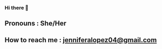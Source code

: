 ### Hi there 👋

## Pronouns : She/Her
## How to reach me : jenniferalopez04@gmail.com

<!--
**okjenny/okjenny** is a ✨ _special_ ✨ repository because its `README.md` (this file) appears on your GitHub profile.

Here are some ideas to get you started:

- 🔭 I’m currently working on ...
- 🌱 I’m currently learning ...
- 👯 I’m looking to collaborate on ...
- 🤔 I’m looking for help with ...
- 💬 Ask me about ...
## How to reach me: jenniferalopez04@gmail.com
## Pronouns: She/Her 
- ⚡ Fun fact: ...
-->
